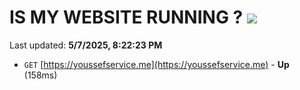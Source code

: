# IS MY WEBSITE RUNNING ? [![](https://img.shields.io/static/v1?label=Sponsor&message=%E2%9D%A4&logo=GitHub&color=%23fe8e86)](https://github.com/sponsors/Youssef-Lehmam)

Last updated: **5/7/2025, 8:22:23 PM**

- `GET` [https://youssefservice.me](https://youssefservice.me) - **Up** (158ms)
